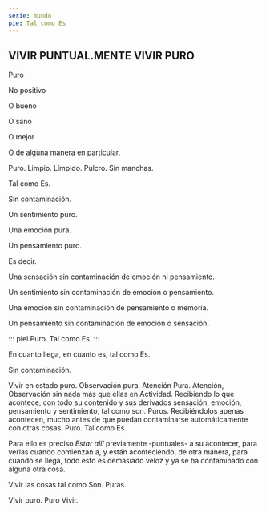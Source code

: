 ```yaml
---
serie: mundo
pie: Tal como Es
---
```


## VIVIR PUNTUAL.MENTE VIVIR PURO

Puro

No positivo

O bueno

O sano

O mejor

O de alguna manera en particular.

Puro. Limpio. Límpido. Pulcro. Sin manchas.

Tal como Es.

Sin contaminación.

Un sentimiento puro.

Una emoción pura.

Un pensamiento puro.

Es decir.

Una sensación sin contaminación de emoción ni pensamiento.

Un sentimiento sin contaminación de emoción o pensamiento.

Una emoción sin contaminación de pensamiento o memoria.

Un pensamiento sin contaminación de emoción o sensación.


::: piel
Puro. Tal como Es.
:::

En cuanto llega, en cuanto es, tal como Es.

Sin contaminación.

Vivir en estado puro.
Observación pura, Atención Pura.
Atención, Observación sin nada más que ellas en Actividad. Recibiendo lo que acontece, con todo su contenido y sus derivados sensación, emoción, pensamiento y sentimiento, tal como son. Puros.
Recibiéndolos apenas acontecen, mucho antes de que puedan contaminarse automáticamente con otras cosas.
Puro. Tal como Es.

Para ello es preciso _Estar allí_ previamente -puntuales- a su acontecer, para verlas cuando comienzan a, y están aconteciendo, de otra manera, para cuando se llega, todo esto es demasiado veloz y ya se ha contaminado con alguna otra cosa.

Vivir las cosas tal como Son. Puras.

Vivir puro. Puro Vivir.
